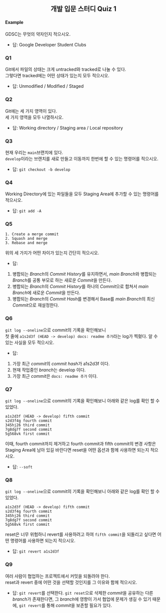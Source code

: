 ## <p style="text-align:center;">개발 입문 스터디 Quiz 1</p>

#### Example
GDSC는 무엇의 약자인지 적으시오.

- 답: Google Developer Student Clubs

### Q1
Git에서 파일의 상태는 크게 untracked와 tracked로 나눌 수 있다.  
그렇다면 tracked에는 어떤 상태가 있는지 모두 적으시오.

- 답: Unmodified / Modified / Staged

### Q2
Git에는 세 가지 영역이 있다.  
세 가지 영역을 모두 나열하시오.

- 답: Working directory / Staging area / Local repository

### Q3
현재 우리는 ```main```브랜치에 있다.  
```develop```이라는 브랜치를 새로 만들고 이동까지 한번에 할 수 있는 명령어를 적으시오.

- 답: `git checkout -b develop`

### Q4
Working Directory에 있는 파일들을 모두 Staging Area에 추가할 수 있는 명령어를 적으시오.

- 답: `git add -A`

### Q5
```
1. Create a merge commit
2. Squash and merge
3. Rebase and merge
```
위의 세 가지가 어떤 차이가 있는지 간단히 적으시오.

- 답:
1. 병합되는 *Branch*의 *Commit History*를 유지하면서, *main Branch*와 병합되는 *Branch*를 공통 부모로 하는 새로운 *Commit*을 만든다.
2. 병합되는 *Branch*의 *Commit History*를 하나의 *Commit*으로 합쳐서 *main Branch*에 새로운 *Commit*을 만든다.
3. 병합되는 *Branch*의 *Commit Hash*를 변경해서 Base를 *main Branch*의 최신 *Commit*으로 재설정한다.

### Q6
```git log --oneline```으로 commit의 기록을 확인해보니  
첫 줄에 ```a1s2d3f (HEAD -> develop) docs: readme 추가```라는 log가 찍혔다.
알 수 있는 사실을 모두 적으시오.

- 답:
1. 가장 최근 *commit*의 *commit hash*가 a1s2d3f 이다.
2. 현재 작업중인 *branch*는 develop 이다.
3. 가장 최근 *commit*은 `docs: readme 추가` 이다.

### Q7
```git log --oneline```으로 commit의 기록을 확인해보니 아래와 같은 log를 확인 할 수 있었다.  
```
a1s2d3f (HEAD -> develop) fifth commit
s2d3f4g fourth commit
345hj26 third commit
7g8dg7f second commit
5g568vk first commit
```
이때, fourth commit까지 제거하고 fourth commit과 fifth commit의 변경 사항은
Staging Area에 남아 있길 바란다면 reset을 어떤 옵션과 함께 사용하면 되는지 적으시오.

- 답: `--soft`

### Q8
```git log --oneline```으로 commit의 기록을 확인해보니 아래와 같은 log를 확인 할 수 있었다.
```
a1s2d3f (HEAD -> develop) fifth commit
s2d3f4g fourth commit
345hj26 third commit
7g8dg7f second commit
5g568vk first commit
```
reset은 너무 위험하니 revert를 사용하려고 하여 ```fifth commit```을 되돌리고 싶다면 
어떤 명령어를 사용하면 되는지 적으시오. 

- 답: `git revert a1s2d3f`

### Q9
여러 사람이 협업하는 프로젝트에서 커밋을 되돌려야 한다.  
reset과 revert 중에 어떤 것을 선택할 것인지를 그 이유와 함께 적으시오.

- 답: `git revert`를 선택한다. `git reset`으로 삭제한 *commit*을 공유하는 다른 *branch*가 존재한다면, 그 *branch*에 영향이 가서 협업에 문제가 생길 수 있기 때문에, `git revert`를 통해 *commit*을 보존할 필요가 있다.
